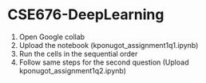 # CSE676-DeepLearning


1.	Open Google collab
2.	Upload the notebook (kponugot_assignment1q1.ipynb)
3.	Run the cells in the sequential order
4.	Follow same steps for the second question (Upload kponugot_assignment1q2.ipynb)
